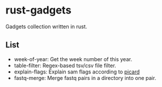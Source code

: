 # rust-gadgets

Gadgets collection written in rust.

## List

- week-of-year: Get the week number of this year.
- table-filter: Regex-based tsv/csv file filter.
- explain-flags: Explain sam flags according to [picard](https://broadinstitute.github.io/picard/explain-flags.html)
- fastq-merge: Merge fastq pairs in a directory into one pair.

